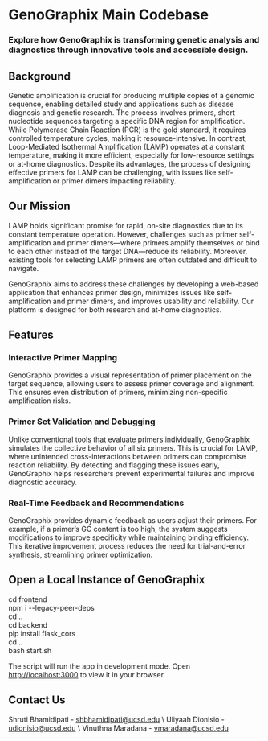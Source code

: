 # GenoGraphix Main Codebase

### Explore how GenoGraphix is transforming genetic analysis and diagnostics through innovative tools and accessible design.

## Background 

Genetic amplification is crucial for producing multiple copies of a genomic sequence, enabling detailed study and applications such as disease diagnosis and genetic research. The process involves primers, short nucleotide sequences targeting a specific DNA region for amplification. While Polymerase Chain Reaction (PCR) is the gold standard, it requires controlled temperature cycles, making it resource-intensive. In contrast, Loop-Mediated Isothermal Amplification (LAMP) operates at a constant temperature, making it more efficient, especially for low-resource settings or at-home diagnostics. Despite its advantages, the process of designing effective primers for LAMP can be challenging, with issues like self-amplification or primer dimers impacting reliability.

## Our Mission

LAMP holds significant promise for rapid, on-site diagnostics due to its constant temperature operation. However, challenges such as primer self-amplification and primer dimers—where primers amplify themselves or bind to each other instead of the target DNA—reduce its reliability. Moreover, existing tools for selecting LAMP primers are often outdated and difficult to navigate.

GenoGraphix aims to address these challenges by developing a web-based application that enhances primer design, minimizes issues like self-amplification and primer dimers, and improves usability and reliability. Our platform is designed for both research and at-home diagnostics.

## Features

### Interactive Primer Mapping

GenoGraphix provides a visual representation of primer placement on the target sequence, allowing users to assess primer coverage and alignment. This ensures even distribution of primers, minimizing non-specific amplification risks. 

### Primer Set Validation and Debugging

Unlike conventional tools that evaluate primers individually, GenoGraphix simulates the collective behavior of all six primers. This is crucial for LAMP, where unintended cross-interactions between primers can compromise reaction reliability. By detecting and flagging these issues early, GenoGraphix helps researchers prevent experimental failures and improve diagnostic accuracy.

### Real-Time Feedback and Recommendations

GenoGraphix provides dynamic feedback as users adjust their primers. For example, if a primer’s GC content is too high, the system suggests modifications to improve specificity while maintaining binding efficiency. This iterative improvement process reduces the need for trial-and-error synthesis, streamlining primer optimization.


## Open a Local Instance of GenoGraphix

cd frontend \
npm i --legacy-peer-deps \
cd .. \
cd backend \
pip install flask_cors \
cd .. \
bash start.sh 

The script will run the app in development mode. 
Open [http://localhost:3000](http://localhost:3000) to view it in your browser.

## Contact Us

Shruti Bhamidipati - shbhamidipati@ucsd.edu
\\
Uliyaah Dionisio - udionisio@ucsd.edu
\\
Vinuthna Maradana - vmaradana@ucsd.edu

